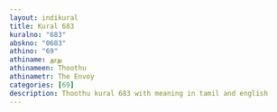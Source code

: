 ```yaml
---
layout: indikural
title: Kural 683
kuralno: "683"
abskno: "0683"
athino: "69"
athiname: தூது
athinameen: Thoothu
athinametr: The Envoy
categories: [69]
description: Thoothu kural 683 with meaning in tamil and english 
---
```


